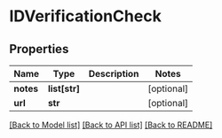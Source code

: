 # IDVerificationCheck

## Properties
Name | Type | Description | Notes
------------ | ------------- | ------------- | -------------
**notes** | **list[str]** |  | [optional] 
**url** | **str** |  | [optional] 

[[Back to Model list]](../README.md#documentation-for-models) [[Back to API list]](../README.md#documentation-for-api-endpoints) [[Back to README]](../README.md)


